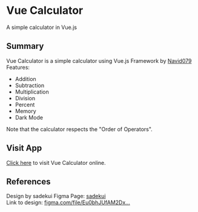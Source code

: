 # Vue Calculator

A simple calculator in Vue.js

## Summary

Vue Calculator is a simple calculator using Vue.js Framework by [Navid079](https://www.github.com/Navid079)  
Features:
- Addition
- Subtraction
- Multiplication
- Division
- Percent
- Memory
- Dark Mode

Note that the calculator respects the "Order of Operators".  

## Visit App

[Click here](http://navid079.github.io/vueCalculator) to visit Vue Calculator online.

## References

Design by sadekui Figma Page: [sadekui](https://www.figma.com/@sadekui)  
Link to design: [figma.com/file/Eu0bhJUfAM2Dx...](https://www.figma.com/file/Eu0bhJUfAM2DxKwEJjt0cW/Calculator-App-Ui-Design-Download-Free-(Community))